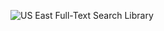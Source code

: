 ![US East Full-Text Search Library](/images/tutorials/build-and-learn/chapter4-full-text-search-add-movie.png)